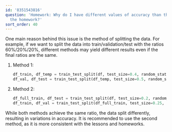 ```yaml
---
id: '8351543816'
question: 'Homework: Why do I have different values of accuracy than the options in
  the homework?'
sort_order: 40
---
```


One main reason behind this issue is the method of splitting the data. For example, if we want to split the data into train/validation/test with the ratios 60%/20%/20%, different methods may yield different results even if the final ratios are the same.

1. Method 1:
   
   ```python
   df_train, df_temp = train_test_split(df, test_size=0.4, random_state=42)
   df_val, df_test = train_test_split(df_temp, test_size=0.5, random_state=42)
   ```

2. Method 2:
   
   ```python
   df_full_train, df_test = train_test_split(df, test_size=0.2, random_state=42)
   df_train, df_val = train_test_split(df_full_train, test_size=0.25, random_state=42)
   ```

While both methods achieve the same ratio, the data split differently, resulting in variations in accuracy. It is recommended to use the second method, as it is more consistent with the lessons and homeworks.